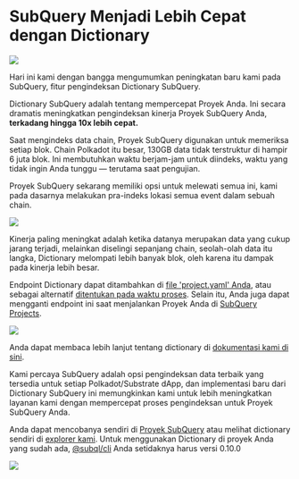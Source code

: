 # SubQuery Menjadi Lebih Cepat dengan Dictionary

![](https://miro.medium.com/max/1400/1*iEQbr-KZNIkztylVowAuaQ.png)

Hari ini kami dengan bangga mengumumkan peningkatan baru kami pada SubQuery, fitur pengindeksan Dictionary SubQuery.

Dictionary SubQuery adalah tentang mempercepat Proyek Anda. Ini secara dramatis meningkatkan pengindeksan kinerja Proyek SubQuery Anda, **terkadang hingga 10x lebih cepat.**

Saat mengindeks data chain, Proyek SubQuery digunakan untuk memeriksa setiap blok. Chain Polkadot itu besar, 130GB data tidak terstruktur di hampir 6 juta blok. Ini membutuhkan waktu berjam-jam untuk diindeks, waktu yang tidak ingin Anda tunggu — terutama saat pengujian.

Proyek SubQuery sekarang memiliki opsi untuk melewati semua ini, kami pada dasarnya melakukan pra-indeks lokasi semua event dalam sebuah chain.

![](https://miro.medium.com/max/1400/1*uIjz8W4TG9Q0au9zoKbHVw.png)

Kinerja paling meningkat adalah ketika datanya merupakan data yang cukup jarang terjadi, melainkan diselingi sepanjang chain, seolah-olah data itu langka, Dictionary melompati lebih banyak blok, oleh karena itu dampak pada kinerja lebih besar.

Endpoint Dictionary dapat ditambahkan di [file 'project.yaml' Anda](https://doc.subquery.network/create/manifest.html), atau sebagai alternatif [ditentukan pada waktu proses](https://doc.subquery.network/run/run.html#using-a-dictionary). Selain itu, Anda juga dapat mengganti endpoint ini saat menjalankan Proyek Anda di [SubQuery Projects](https://project.subquery.network/).

![](https://miro.medium.com/max/1400/1*xl4wENAv_oNingDQZyrtyw.png)

Anda dapat membaca lebih lanjut tentang dictionary di [dokumentasi kami di sini](https://doc.subquery.network/run/run.html#using-a-dictionary).

Kami percaya SubQuery adalah opsi pengindeksan data terbaik yang tersedia untuk setiap Polkadot/Substrate dApp, dan implementasi baru dari Dictionary SubQuery ini memungkinkan kami untuk lebih meningkatkan layanan kami dengan mempercepat proses pengindeksan untuk Proyek SubQuery Anda.

Anda dapat mencobanya sendiri di [Proyek SubQuery](https://project.subquery.network/) atau melihat dictionary sendiri di [explorer kami](https://explorer.subquery.network/). Untuk menggunakan Dictionary di proyek Anda yang sudah ada, [@subql/cli](https://www.npmjs.com/package/@subql/cli) Anda setidaknya harus versi 0.10.0

![](https://miro.medium.com/max/1400/1*CrbWsx1rFiBNjkCepxbkPQ.png)